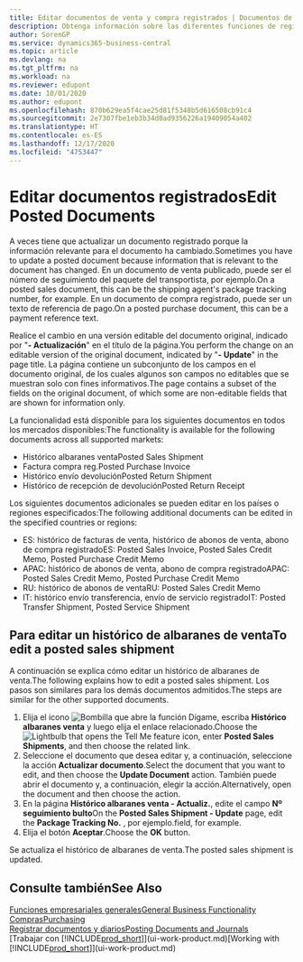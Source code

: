 ```yaml
---
title: Editar documentos de venta y compra registrados | Documentos de Microsoft
description: Obtenga información sobre las diferentes funciones de registro para registrar documentos de compra y cómo puede actualizar los documentos registrados.
author: SorenGP
ms.service: dynamics365-business-central
ms.topic: article
ms.devlang: na
ms.tgt_pltfrm: na
ms.workload: na
ms.reviewer: edupont
ms.date: 10/01/2020
ms.author: edupont
ms.openlocfilehash: 870b629ea5f4cae25d81f5348b5d616508cb91c4
ms.sourcegitcommit: 2e7307fbe1eb3b34d0ad9356226a19409054a402
ms.translationtype: HT
ms.contentlocale: es-ES
ms.lasthandoff: 12/17/2020
ms.locfileid: "4753447"
---
```

# <a name="edit-posted-documents"></a><span data-ttu-id="26433-103">Editar documentos registrados</span><span class="sxs-lookup"><span data-stu-id="26433-103">Edit Posted Documents</span></span>

<span data-ttu-id="26433-104">A veces tiene que actualizar un documento registrado porque la información relevante para el documento ha cambiado.</span><span class="sxs-lookup"><span data-stu-id="26433-104">Sometimes you have to update a posted document because information that is relevant to the document has changed.</span></span> <span data-ttu-id="26433-105">En un documento de venta publicado, puede ser el número de seguimiento del paquete del transportista, por ejemplo.</span><span class="sxs-lookup"><span data-stu-id="26433-105">On a posted sales document, this can be the shipping agent's package tracking number, for example.</span></span> <span data-ttu-id="26433-106">En un documento de compra registrado, puede ser un texto de referencia de pago.</span><span class="sxs-lookup"><span data-stu-id="26433-106">On a posted purchase document, this can be a payment reference text.</span></span>

<span data-ttu-id="26433-107">Realice el cambio en una versión editable del documento original, indicado por "**- Actualización**" en el título de la página.</span><span class="sxs-lookup"><span data-stu-id="26433-107">You perform the change on an editable version of the original document, indicated by "**- Update**" in the page title.</span></span> <span data-ttu-id="26433-108">La página contiene un subconjunto de los campos en el documento original, de los cuales algunos son campos no editables que se muestran solo con fines informativos.</span><span class="sxs-lookup"><span data-stu-id="26433-108">The page contains a subset of the fields on the original document, of which some are non-editable fields that are shown for information only.</span></span>

<span data-ttu-id="26433-109">La funcionalidad está disponible para los siguientes documentos en todos los mercados disponibles:</span><span class="sxs-lookup"><span data-stu-id="26433-109">The functionality is available for the following documents across all supported markets:</span></span>

- <span data-ttu-id="26433-110">Histórico albaranes venta</span><span class="sxs-lookup"><span data-stu-id="26433-110">Posted Sales Shipment</span></span>
- <span data-ttu-id="26433-111">Factura compra reg.</span><span class="sxs-lookup"><span data-stu-id="26433-111">Posted Purchase Invoice</span></span>
- <span data-ttu-id="26433-112">Histórico envío devolución</span><span class="sxs-lookup"><span data-stu-id="26433-112">Posted Return Shipment</span></span>
- <span data-ttu-id="26433-113">Histórico de recepción de devolución</span><span class="sxs-lookup"><span data-stu-id="26433-113">Posted Return Receipt</span></span>

<span data-ttu-id="26433-114">Los siguientes documentos adicionales se pueden editar en los países o regiones especificados:</span><span class="sxs-lookup"><span data-stu-id="26433-114">The following additional documents can be edited in the specified countries or regions:</span></span>

- <span data-ttu-id="26433-115">ES: histórico de facturas de venta, histórico de abonos de venta, abono de compra registrado</span><span class="sxs-lookup"><span data-stu-id="26433-115">ES: Posted Sales Invoice, Posted Sales Credit Memo, Posted Purchase Credit Memo</span></span>
- <span data-ttu-id="26433-116">APAC: histórico de abonos de venta, abono de compra registrado</span><span class="sxs-lookup"><span data-stu-id="26433-116">APAC: Posted Sales Credit Memo, Posted Purchase Credit Memo</span></span>
- <span data-ttu-id="26433-117">RU: histórico de abonos de venta</span><span class="sxs-lookup"><span data-stu-id="26433-117">RU: Posted Sales Credit Memo</span></span>
- <span data-ttu-id="26433-118">IT: histórico envío transferencia, envío de servicio registrado</span><span class="sxs-lookup"><span data-stu-id="26433-118">IT: Posted Transfer Shipment, Posted Service Shipment</span></span>

## <a name="to-edit-a-posted-sales-shipment"></a><span data-ttu-id="26433-119">Para editar un histórico de albaranes de venta</span><span class="sxs-lookup"><span data-stu-id="26433-119">To edit a posted sales shipment</span></span>

<span data-ttu-id="26433-120">A continuación se explica cómo editar un histórico de albaranes de venta.</span><span class="sxs-lookup"><span data-stu-id="26433-120">The following explains how to edit a posted sales shipment.</span></span> <span data-ttu-id="26433-121">Los pasos son similares para los demás documentos admitidos.</span><span class="sxs-lookup"><span data-stu-id="26433-121">The steps are similar for the other supported documents.</span></span>

1. <span data-ttu-id="26433-122">Elija el icono ![Bombilla que abre la función Dígame](media/ui-search/search_small.png "Dígame qué desea hacer"), escriba **Histórico albaranes venta** y luego elija el enlace relacionado.</span><span class="sxs-lookup"><span data-stu-id="26433-122">Choose the ![Lightbulb that opens the Tell Me feature](media/ui-search/search_small.png "Tell me what you want to do") icon, enter **Posted Sales Shipments**, and then choose the related link.</span></span>
2. <span data-ttu-id="26433-123">Seleccione el documento que desea editar y, a continuación, seleccione la acción **Actualizar documento**.</span><span class="sxs-lookup"><span data-stu-id="26433-123">Select the document that you want to edit, and then choose the **Update Document** action.</span></span> <span data-ttu-id="26433-124">También puede abrir el documento y, a continuación, elegir la acción.</span><span class="sxs-lookup"><span data-stu-id="26433-124">Alternatively, open the document and then choose the action.</span></span>
3. <span data-ttu-id="26433-125">En la página **Histórico albaranes venta - Actualiz.**, edite el campo **Nº seguimiento bulto**</span><span class="sxs-lookup"><span data-stu-id="26433-125">On the **Posted Sales Shipment - Update** page, edit the **Package Tracking No.**</span></span> <span data-ttu-id="26433-126">, por ejemplo.</span><span class="sxs-lookup"><span data-stu-id="26433-126">field, for example.</span></span>
4. <span data-ttu-id="26433-127">Elija el botón **Aceptar**.</span><span class="sxs-lookup"><span data-stu-id="26433-127">Choose the **OK** button.</span></span>

<span data-ttu-id="26433-128">Se actualiza el histórico de albaranes de venta.</span><span class="sxs-lookup"><span data-stu-id="26433-128">The posted sales shipment is updated.</span></span>

## <a name="see-also"></a><span data-ttu-id="26433-129">Consulte también</span><span class="sxs-lookup"><span data-stu-id="26433-129">See Also</span></span>

[<span data-ttu-id="26433-130">Funciones empresariales generales</span><span class="sxs-lookup"><span data-stu-id="26433-130">General Business Functionality</span></span>](ui-across-business-areas.md)  
[<span data-ttu-id="26433-131">Compras</span><span class="sxs-lookup"><span data-stu-id="26433-131">Purchasing</span></span>](purchasing-manage-purchasing.md)  
[<span data-ttu-id="26433-132">Registrar documentos y diarios</span><span class="sxs-lookup"><span data-stu-id="26433-132">Posting Documents and Journals</span></span>](ui-post-documents-journals.md)  
<span data-ttu-id="26433-133">[Trabajar con [!INCLUDE[prod_short](includes/prod_short.md)]](ui-work-product.md)</span><span class="sxs-lookup"><span data-stu-id="26433-133">[Working with [!INCLUDE[prod_short](includes/prod_short.md)]](ui-work-product.md)</span></span>  
